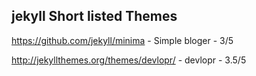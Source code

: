 ## jekyll Short listed Themes

https://github.com/jekyll/minima  - Simple bloger - 3/5

http://jekyllthemes.org/themes/devlopr/ - devlopr - 3.5/5


